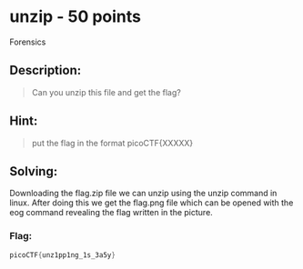 # unzip - 50 points
Forensics

## Description:
> Can you unzip this file and get the flag?

## Hint:
> put the flag in the format picoCTF{XXXXX}

## Solving:

Downloading the flag.zip file we can unzip using the unzip command in linux. After doing this we get the flag.png file which can be opened with the eog command revealing the flag written in the picture.

### Flag: 

```c
picoCTF{unz1pp1ng_1s_3a5y}
```
